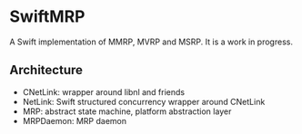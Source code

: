 # SwiftMRP

A Swift implementation of MMRP, MVRP and MSRP. It is a work in progress.

## Architecture

* CNetLink: wrapper around libnl and friends
* NetLink: Swift structured concurrency wrapper around CNetLink
* MRP: abstract state machine, platform abstraction layer
* MRPDaemon: MRP daemon

